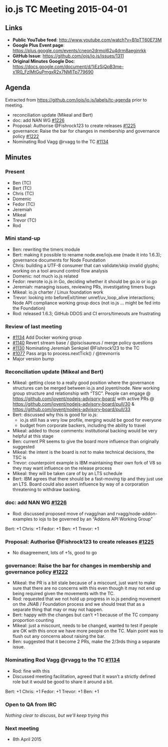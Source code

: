 # io.js TC Meeting 2015-04-01

## Links

* **Public YouTube feed**: http://www.youtube.com/watch?v=B1pTT60E73M
* **Google Plus Event page**: https://plus.google.com/events/cneon2drmol62u4drm8aegjnrkk
* **GitHub Issue**: https://github.com/iojs/io.js/issues/1311
* **Original Minutes Google Doc**: https://docs.google.com/document/d/1iEzSiQpB3me-x1R0_FzlMtGuPmgxR2x7NMITp779690

## Agenda

Extracted from https://github.com/iojs/io.js/labels/tc-agenda prior to meeting.

* reconciliation update (Mikeal and Bert)
* doc: add NAN WG [#1226](https://github.com/iojs/io.js/issues/1226)
* Proposal: Authorise @Fishrock123 to create releases [#1225](https://github.com/iojs/io.js/issues/1225)
* governance: Raise the bar for changes in membership and governance policy  [#1222](https://github.com/iojs/io.js/issues/1222)
* Nominating Rod Vagg @rvagg to the TC [#1134](https://github.com/iojs/io.js/issues/1131)

## Minutes

### Present

* Ben (TC)
* Bert (TC)
* Chris (TC)
* Domenic
* Fedor (TC)
* Jeremiah
* Mikeal
* Trevor (TC)
* Rod

### Mini stand-up

* Ben: rewriting the timers module
* Bert: making it possible to rename node.exe/iojs.exe (made it into 1.6.3); governance documents for Node Foundation
* Chris: building a UTF-8 consumer that can validate/skip invalid glyphs; working on a tool around control flow analysis
* Domenic: not much io.js related
* Fedor: rewrote io.js in Go, deciding whether it should be go.io or io.go
* Jeremiah: managing issues, reviewing PRs, investigating timers bugs
* Mikeal: io.js charter / Linux foundation work
* Trevor: looking into beforeExit/timer unref/uv_loop_alive interactions; Node API compliance working group docs (not io.js ... might be fed into the Foundation)
* Rod: released 1.6.3; GitHub DDOS and CI errors/timeouts are frustrating

### Review of last meeting

* [#1134](https://github.com/iojs/io.js/pull/1134) Add Docker working group
* [#1140](https://github.com/iojs/io.js/pull/1140) Revert stream base / @piscisaureus / merge policy questions
* [#1130](https://github.com/iojs/io.js/pull/1130) Nominating Jeremiah Senkpiel @Fishrock123 to the TC
* [#1077](https://github.com/iojs/io.js/pull/1077) Pass args to process.nextTick() / @trevnorris
* Major version bump


### Reconciliation update (Mikeal and Bert)

* Mikeal: getting close to a really good position where the governance structures can be merged between io.js and joyent/node. New working group structure and relationship with “TSC”. People can engage @ https://github.com/joyent/nodejs-advisory-board/ with active PRs @ https://github.com/joyent/nodejs-advisory-board/pull/30 & https://github.com/joyent/nodejs-advisory-board/pull/33
* Bert: discussed why this is good for io.js:
  - io.js still has a very low profile, merging would be good for everyone
  - budget from corporate backers, including the ability to travel
* Mikeal: added to those comments: institutional backing would be very helpful at this stage
* Ben: current PR seems to give the board more influence than originally suggested
* Mikeal: the intent is the board is not to make technical decisions, the TSC is
* Trevor: counterpoint example is IBM maintaining their own fork of V8 so they may want influence on the release process
* Mikeal: they will be taken care of by an LTS schedule
* Bert: IBM agrees that there should be a fast-moving tip and they just use an LTS. Board could also assert influence by way of a corporation threatening to withdraw backing.

### doc: add NAN WG [#1226](https://github.com/iojs/io.js/issues/1226)

* Rod: discussed proposed move of rvagg/nan and rvagg/node-addon-examples to iojs to be governed by an “Addons API Working Group”

Bert: +1
Chris: +1
Fedor: +1
Ben: +1
Trevor: +1

### Proposal: Authorise @Fishrock123 to create releases [#1225](https://github.com/iojs/io.js/issues/1225)

* No disagreement, lots of +1s, good to go

### governance: Raise the bar for changes in membership and governance policy [#1222](https://github.com/iojs/io.js/issues/1222)

* Mikeal: the PR is a bit stale because of a miscount, just want to make sure that there are no concerns with this even though it may not end up being required given the movements with the TC.
* Rod: requested that we not hold up progress in io.js pending movement on the JNAB / Foundation process and we should treat that as a separate thing that may or may not happen.
* Bert: happy with the changes but can’t +1 because of the TC company proportion counting
* Mikeal: just a miscount, needs to be changed, wanted to test if people are OK with this once we have more people on the TC. Main point was to flush out any concerns about raising the bar.
* Ben: suggested that it become 2 PRs, make the 2/3rds thing a separate issue.

### Nominating Rod Vagg @rvagg to the TC [#1134](https://github.com/iojs/io.js/issues/1131)

* Rod: fine with this
* Discussed meeting facilitation, agreed that it wasn’t a strictly defined role but it would be good to share it around a bit.

Bert: +1
Chris: +1
Fedor: +1
Trevor: +1
Ben: +1

### Open to QA from IRC

_Nothing clear to discuss, but we’ll keep trying this_

### Next meeting

* 8th April 2015
